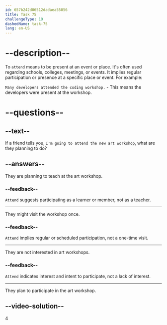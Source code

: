 ```yaml
---
id: 657b242d06512dadaea55056
title: Task 75
challengeType: 19
dashedName: task-75
lang: en-US
---
```


# --description--

To `attend` means to be present at an event or place. It's often used regarding schools, colleges, meetings, or events. It implies regular participation or presence at a specific place or event. For example:

`Many developers attended the coding workshop.` - This means the developers were present at the workshop.

# --questions--

## --text--

If a friend tells you, `I'm going to attend the new art workshop`, what are they planning to do?

## --answers--

They are planning to teach at the art workshop.

### --feedback--

`Attend` suggests participating as a learner or member, not as a teacher.

---

They might visit the workshop once.

### --feedback--

`Attend` implies regular or scheduled participation, not a one-time visit.

---

They are not interested in art workshops.

### --feedback--

`Attend` indicates interest and intent to participate, not a lack of interest.

---

They plan to participate in the art workshop.

## --video-solution--

4
